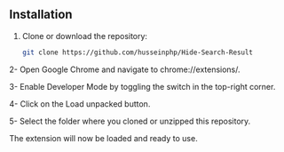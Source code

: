 ## Installation

1. Clone or download the repository:
   ```bash
   git clone https://github.com/husseinphp/Hide-Search-Result
2- Open Google Chrome and navigate to chrome://extensions/.

3- Enable Developer Mode by toggling the switch in the top-right corner.

4- Click on the Load unpacked button.

5- Select the folder where you cloned or unzipped this repository.

The extension will now be loaded and ready to use.

